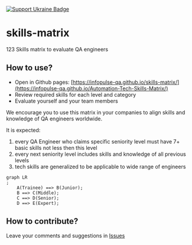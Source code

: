 [![Support Ukraine Badge](https://bit.ly/support-ukraine-now)](https://github.com/support-ukraine/support-ukraine)

# skills-matrix
123
Skills matrix to evaluate QA engineers

## How to use?

- Open in Github pages: [https://infopulse-qa.github.io/skills-matrix/](https://infopulse-qa.github.io/Automation-Tech-Skills-Matrix/)
- Review required skills for each level and category
- Evaluate yourself and your team members

We encourage you to use this matrix in your companies to align skills and knowledge of QA engineers worldwide.

It is expected:

1. every QA Engineer who claims specific seniority level must have 7+ basic skills not less then this level
2. every next seniority level includes skills and knowledge of all previous levels
3. tech skills are generalized to be applicable to wide range of engineers

```mermaid
graph LR
;
    A(Trainee) ==> B(Junior);
    B ==> C(Middle);
    C ==> D(Senior);
    D ==> E(Expert);
```

## How to contribute?

Leave your comments and suggestions in [Issues](https://github.com/infopulse-qa/skills-matrix/issues)
